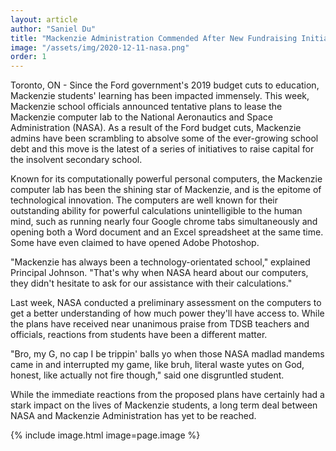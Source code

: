 ```yaml
---
layout: article
author: "Saniel Du"
title: "Mackenzie Administration Commended After New Fundraising Initiative"
image: "/assets/img/2020-12-11-nasa.png"
order: 1
---
```


Toronto, ON - Since the Ford government's 2019 budget cuts to education, Mackenzie students' learning has been impacted immensely. This week, Mackenzie school officials announced tentative plans to lease the Mackenzie computer lab to the National Aeronautics and Space Administration (NASA). As a result of the Ford budget cuts, Mackenzie admins have been scrambling to absolve some of the ever-growing school debt and this move is the latest of a series of initiatives to raise capital for the insolvent secondary school.

Known for its computationally powerful personal computers, the Mackenzie computer lab has been the shining star of Mackenzie, and is the epitome of technological innovation. The computers are well known for their outstanding ability for powerful calculations unintelligible to the human mind, such as running nearly four Google chrome tabs simultaneously and opening both a Word document and an Excel spreadsheet at the same time. Some have even claimed to have opened Adobe Photoshop.

"Mackenzie has always been a technology-orientated school," explained Principal Johnson. "That's why when NASA heard about our computers, they didn't hesitate to ask for our assistance with their calculations."

Last week, NASA conducted a preliminary assessment on the computers to get a better understanding of how much power they'll have access to. While the plans have received near unanimous praise from TDSB teachers and officials, reactions from students have been a different matter.

"Bro, my G, no cap I be trippin' balls yo when those NASA madlad mandems came in and interrupted my game, like bruh, literal waste yutes on God, honest, like actually not fire though," said one disgruntled student.

While the immediate reactions from the proposed plans have certainly had a stark impact on the lives of Mackenzie students, a long term deal between NASA and Mackenzie Administration has yet to be reached.

{% include image.html image=page.image %}

